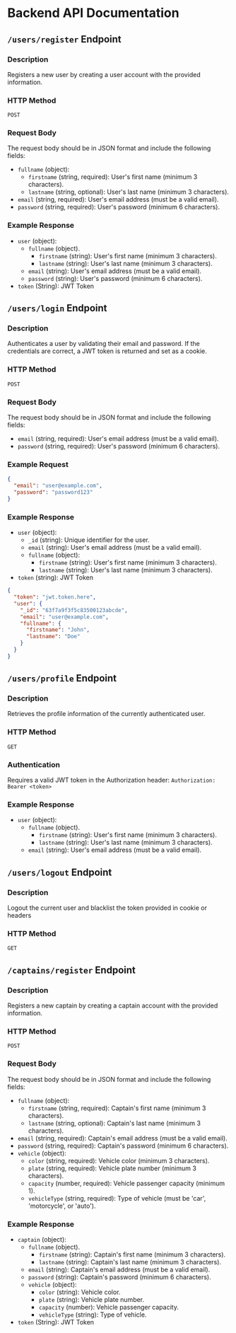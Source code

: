# Backend API Documentation

## `/users/register` Endpoint

### Description

Registers a new user by creating a user account with the provided information.

### HTTP Method

`POST`

### Request Body

The request body should be in JSON format and include the following fields:

- `fullname` (object):
  - `firstname` (string, required): User's first name (minimum 3 characters).
  - `lastname` (string, optional): User's last name (minimum 3 characters).
- `email` (string, required): User's email address (must be a valid email).
- `password` (string, required): User's password (minimum 6 characters).

### Example Response

- `user` (object):
  - `fullname` (object).
    - `firstname` (string): User's first name (minimum 3 characters).
    - `lastname` (string): User's last name (minimum 3 characters).   
  - `email` (string): User's email address (must be a valid email).
  - `password` (string): User's password (minimum 6 characters).
- `token` (String): JWT Token


## `/users/login` Endpoint

### Description

Authenticates a user by validating their email and password. If the credentials are correct, a JWT token is returned and set as a cookie.

### HTTP Method

`POST`

### Request Body

The request body should be in JSON format and include the following fields:

- `email` (string, required): User's email address (must be a valid email).
- `password` (string, required): User's password (minimum 6 characters).

### Example Request

```json
{
  "email": "user@example.com",
  "password": "password123"
}
```
### Example Response

- `user` (object):  
  - `_id` (string): Unique identifier for the user.  
  - `email` (string): User's email address (must be a valid email).  
  - `fullname` (object):  
    - `firstname` (string): User's first name (minimum 3 characters).  
    - `lastname` (string): User's last name (minimum 3 characters).  
- `token` (string): JWT Token


```json
{
  "token": "jwt.token.here",
  "user": {
    "_id": "63f7a9f3f5c83500123abcde",
    "email": "user@example.com",
    "fullname": {
      "firstname": "John",
      "lastname": "Doe"
    }
  }
}
```

## `/users/profile` Endpoint

### Description

Retrieves the profile information of the currently authenticated user.

### HTTP Method

`GET`

### Authentication

Requires a valid JWT token in the Authorization header:
`Authorization: Bearer <token>`

### Example Response

- `user` (object):
  - `fullname` (object).
    - `firstname` (string): User's first name (minimum 3 characters).
    - `lastname` (string): User's last name (minimum 3 characters).   
  - `email` (string): User's email address (must be a valid email).



## `/users/logout` Endpoint

### Description

Logout the current user and blacklist the token provided in cookie or headers

### HTTP Method

`GET`



## `/captains/register` Endpoint

### Description

Registers a new captain by creating a captain account with the provided information.

### HTTP Method

`POST`

### Request Body

The request body should be in JSON format and include the following fields:

- `fullname` (object):
  - `firstname` (string, required): Captain's first name (minimum 3 characters).
  - `lastname` (string, optional): Captain's last name (minimum 3 characters).
- `email` (string, required): Captain's email address (must be a valid email).
- `password` (string, required): Captain's password (minimum 6 characters).
- `vehicle` (object):
  - `color` (string, required): Vehicle color (minimum 3 characters).
  - `plate` (string, required): Vehicle plate number (minimum 3 characters).
  - `capacity` (number, required): Vehicle passenger capacity (minimum 1).
  - `vehicleType` (string, required): Type of vehicle (must be 'car', 'motorcycle', or 'auto').

### Example Response

- `captain` (object):
  - `fullname` (object).
    - `firstname` (string): Captain's first name (minimum 3 characters).
    - `lastname` (string): Captain's last name (minimum 3 characters).   
  - `email` (string): Captain's email address (must be a valid email).
  - `password` (string): Captain's password (minimum 6 characters).
  - `vehicle` (object):
    - `color` (string): Vehicle color.
    - `plate` (string): Vehicle plate number.
    - `capacity` (number): Vehicle passenger capacity.
    - `vehicleType` (string): Type of vehicle.
- `token` (String): JWT Token
